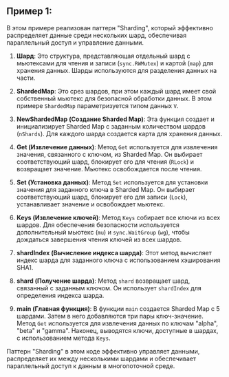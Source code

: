 ## Пример 1:

В этом примере реализован паттерн "Sharding", который эффективно распределяет данные среди нескольких шард, обеспечивая параллельный доступ и управление данными.

1. **Шард**: Это структура, представляющая отдельный шард с мьютексами для чтения и записи (`sync.RWMutex`) и картой (`map`) для хранения данных. Шарды используются для разделения данных на части.

2. **ShardedMap**: Это срез шардов, при этом каждый шард имеет свой собственный мьютекс для безопасной обработки данных. В этом примере `ShardedMap` параметризуется типом данных `V`.

3. **NewShardedMap (Создание Sharded Map)**: Эта функция создает и инициализирует Sharded Map с заданным количеством шардов (`nShards`). Для каждого шарда создается карта для хранения данных.

4. **Get (Извлечение данных)**: Метод `Get` используется для извлечения значения, связанного с ключом, из Sharded Map. Он выбирает соответствующий шард, блокирует его для чтения (`RLock`) и возвращает значение. Мьютекс освобождается после чтения.

5. **Set (Установка данных)**: Метод `Set` используется для установки значения для заданного ключа в Sharded Map. Он выбирает соответствующий шард, блокирует его для записи (`Lock`), устанавливает значение и освобождает мьютекс.

6. **Keys (Извлечение ключей)**: Метод `Keys` собирает все ключи из всех шардов. Для обеспечения безопасности используется дополнительный мьютекс (`mu`) и `sync.WaitGroup` (`wg`), чтобы дождаться завершения чтения ключей из всех шардов.

7. **shardIndex (Вычисление индекса шарда)**: Этот метод вычисляет индекс шарда для заданного ключа с использованием хэширования SHA1.

8. **shard (Получение шарда)**: Метод `shard` возвращает шард, связанный с заданным ключом. Он использует `shardIndex` для определения индекса шарда.

9. **main (Главная функция)**: В функции `main` создается Sharded Map с 5 шардами. Затем в него добавляются три пары ключ-значение. Метод `Get` используется для извлечения данных по ключам "alpha", "beta" и "gamma". Наконец, выводятся ключи, доступные в шардах, с использованием метода `Keys`.

Паттерн "Sharding" в этом коде эффективно управляет данными, распределяет их между несколькими шардами и обеспечивает параллельный доступ к данным в многопоточной среде.